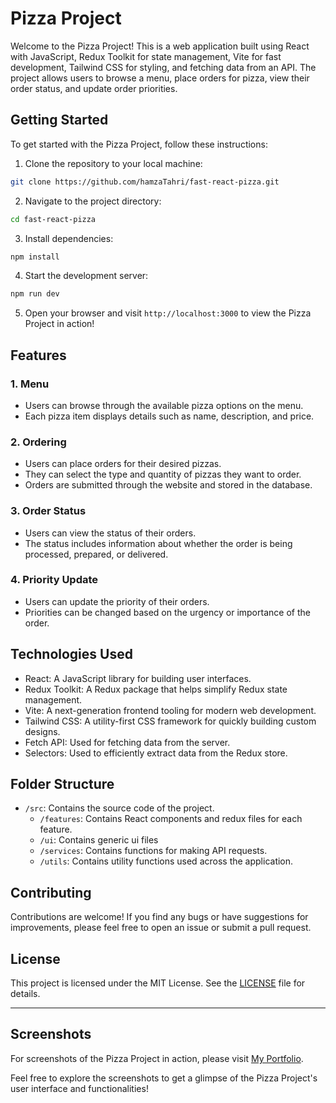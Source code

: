 # Pizza Project

Welcome to the Pizza Project! This is a web application built using React with JavaScript, Redux Toolkit for state management, Vite for fast development, Tailwind CSS for styling, and fetching data from an API. The project allows users to browse a menu, place orders for pizza, view their order status, and update order priorities.

## Getting Started

To get started with the Pizza Project, follow these instructions:

1. Clone the repository to your local machine:

```bash
git clone https://github.com/hamzaTahri/fast-react-pizza.git
```

2. Navigate to the project directory:

```bash
cd fast-react-pizza
```

3. Install dependencies:

```bash
npm install
```

4. Start the development server:

```bash
npm run dev
```

5. Open your browser and visit `http://localhost:3000` to view the Pizza Project in action!

## Features

### 1. Menu

- Users can browse through the available pizza options on the menu.
- Each pizza item displays details such as name, description, and price.

### 2. Ordering

- Users can place orders for their desired pizzas.
- They can select the type and quantity of pizzas they want to order.
- Orders are submitted through the website and stored in the database.

### 3. Order Status

- Users can view the status of their orders.
- The status includes information about whether the order is being processed, prepared, or delivered.

### 4. Priority Update

- Users can update the priority of their orders.
- Priorities can be changed based on the urgency or importance of the order.

## Technologies Used

- React: A JavaScript library for building user interfaces.
- Redux Toolkit: A Redux package that helps simplify Redux state management.
- Vite: A next-generation frontend tooling for modern web development.
- Tailwind CSS: A utility-first CSS framework for quickly building custom designs.
- Fetch API: Used for fetching data from the server.
- Selectors: Used to efficiently extract data from the Redux store.

## Folder Structure

- `/src`: Contains the source code of the project.
    - `/features`: Contains React components and redux files for each feature.
    - `/ui`: Contains generic ui files
    - `/services`: Contains functions for making API requests.
    - `/utils`: Contains utility functions used across the application.

## Contributing

Contributions are welcome! If you find any bugs or have suggestions for improvements, please feel free to open an issue or submit a pull request.

## License

This project is licensed under the MIT License. See the [LICENSE](LICENSE) file for details.

---
## Screenshots

For screenshots of the Pizza Project in action, please visit [My Portfolio](https://hamzatahri.github.io/).

Feel free to explore the screenshots to get a glimpse of the Pizza Project's user interface and functionalities!
